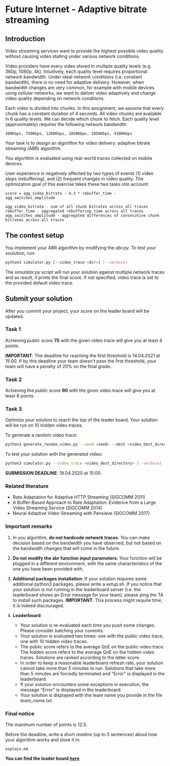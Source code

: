 # Future Internet - Adaptive bitrate streaming

## Introduction

Video streaming services want to provide the highest possible video quality without causing video stalling under various network conditions.

Video providers have every video stored in multiple quality levels (e.g. 360p, 1080p, 4k). Intuitively, each quality level requires proportional network bandwidth. Under ideal network conditions (i.e. constant bandwidth), there is no need for adaptive delivery. However, when bandwidth changes are very common, for example with mobile devices using cellular networks, we want to deliver video adaptively and change video quality depending on network conditions.

Each video is divided into chunks. In this assignment, we assume that every chunk has a constant duration of 4 seconds. All video chunks are available in 6 quality levels. We can decide which chunk to fetch.  Each quality level (approximately) requires the following network bandwidth:

```
300Kbps, 750Kbps, 1200Kbps, 1850Kbps, 2850Kbps, 4300Kbps
```

Your task is to design an algorithm for video delivery: adaptive bitrate streaming (ABR) algorithm.

You algorithm is evaluated using real-world traces collected on mobile devices.

User experience is negatively affected by two types of events (1) video stops (rebuffering), and (2) frequent changes in video quality. The optimization goal of this exercise takes these two tasks into account:

```
score = agg_video_bitrate - 4.3 * rebuffer_time - agg_switches_amplitude

agg_video_bitrate - sum of all chunk bitrates across all traces
rebuffer_time - aggregated rebuffering time across all traces
agg_switches_amplitude - aggregated differences of consecutive chunk bitrates across all traces
```

## The contest setup

You implement your ABR algorithm by modifying the _abr.py_. To test your soulution, run:

```bash
python3 simulator.py [--video_trace <dir>] [--verbose] 
```



The _simulator.py_ script will run your solution against multiple network traces and as result, it prints the final score. If not specified, video trace is set to the provided default video trace.

## Submit your solution

After you commit your project, your score on the leader board will be updated.

### Task 1

Achieving *public score* **75** with the given video trace will give you at least 4 points.

**IMPORTANT**: The deadline for reaching the first threshold is 14.04.2021 at 15:00. If by this deadline your team doesn't pass the first threshold, your team will have a penalty of 20% on the final grade.

### Task 2

Achieving the *public score* **90** with the given video trace will give you at least 8 points.

### Task 3
Optimize your solution to reach the top of the leader board. Your solution will be run on 10 hidden video traces.


To generate a random video trace:

```bash
python3 generate_random_video.py --seed <seed> --dest <video_dest_directory>
```

To test your solution with the generated video:

```bash
python3 simulator.py --video_trace <video_dest_directory> [--verbose]
```

**SUBMISSION DEADLINE**: 19.04.2020 at 15:00.


### Related literature

- Rate Adaptation for Adaptive HTTP Streaming (SIGCOMM 2011)
- A Buffer-Based Approach to Rate Adaptation: Evidence from a Large Video Streaming Service (SIGCOMM 2014)
- Neural Adaptive Video Streaming with Pensieve (SIGCOMM 2017)


### Important remarks

1. In you algorithm, **do not hardcode network traces**. You can make decision based on the bandwidth you have observed, but not based on the bandwidth changes that will come in the future. 

2. **Do not modify the abr function input parameters**: Your function will be plugged in a different environment, with the same characteristics of the one you have been provided with.

3. **Additional packages installation**: If your solution requires some additional python3 packages, please write a *setup.sh*. If you notice that your solution is not running in the leaderboard server (i.e. the leaderboard shows an Error message for your team), please ping the TA to install such packages. **IMPORTANT**: This process might require time, it is indeed discouraged. 

4. **Leaderboard**:
   - Your solution is re-evaluated each time you push some changes. Please consider batching your commits.
   - Your solution is evaluated two times: one with the public video trace, one with 10 hidden video traces. 
   - The public score refers to the average QoE on the public video trace. The hidden score refers to the average QoE on the hidden video traces. Solutions are ranked according to the latter score.
   - In order to keep a reasonable leaderboard refresh rate, your solution cannot take more than 5 minutes to run. Solutions that take more than 5 minutes are forcedly terminated and "Error" is displayed in the leaderboard.
   - If your solution encounters some exceptions in execution, the message "Error" is displayed in the leaderboard.
   - Your solution is displayed with the team name you provide in the file *team_name.txt*.


### Final notice
The maximum number of points is _12.5_.

Before the deadline, write a short _readme_ (up to 5 sentences) about how your algorithm works and store it in:

```
explain.md
```

**You can find the leader board [here](http://bach20.ethz.ch/abr_contest.html)**
